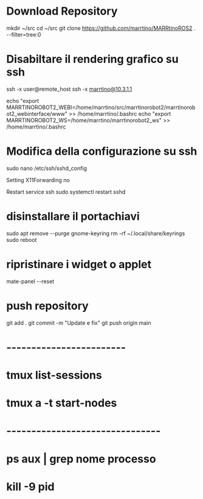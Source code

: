 # Download Repository
mkdir ~/src
cd ~/src
git clone https://github.com/marrtino/MARRtinoROS2 . --filter=tree:0


# Disabiltare il rendering grafico su ssh

ssh -x user@remote_host
ssh -x marrtino@10.3.1.1

echo "export MARRTINOROBOT2_WEBI=/home/marrtino/src/marrtinorobot2/marrtinorobot2_webinterface/www" >> /home/marrtino/.bashrc
echo "export MARRTINOROBOT2_WS=/home/marrtino/marrtinorobot2_ws" >> /home/marrtino/.bashrc


# Modifica della configurazione su ssh
sudo nano /etc/ssh/sshd_config

Setting 
X11Forwarding no

Restart service ssh
sudo systemctl restart sshd

# disinstallare il portachiavi 
sudo apt remove --purge gnome-keyring
rm -rf ~/.local/share/keyrings
sudo reboot

# ripristinare i widget o applet
mate-panel --reset

# push repository
git add .
git commit -m "Update e fix"
git push origin main
# ------------------------
# tmux list-sessions  
# tmux a -t start-nodes
# -------------------------------
# ps aux | grep nome processo
# kill -9 pid 
